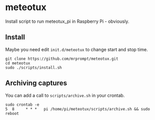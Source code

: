 # meteotux

Install script to run meteotux_pi in Raspberry Pi - obviously.

## Install

Maybe you need edit `init.d/meteotux` to change start and stop time.

```console
git clone https://github.com/mrprompt/meteotux.git
cd meteotux
sudo ./scripts/install.sh
```

## Archiving captures

You can add a call to `scripts/archive.sh` in your crontab.

```console
sudo crontab -e
5  8     * * *   pi /home/pi/meteotux/scripts/archive.sh && sudo reboot
```
